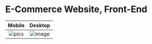 # E-Commerce Website, Front-End

Mobile             |  Desktop
:-------------------------:|:-------------------------:
![pics](https://github.com/MoustAhmed/E-commerce-Website/assets/121663630/42780541-5752-4bf4-a7fa-c369b624c5b3)| ![image](https://github.com/MoustAhmed/E-commerce-Website/assets/121663630/670d8418-741c-4429-a6c1-93cfd792a728)
